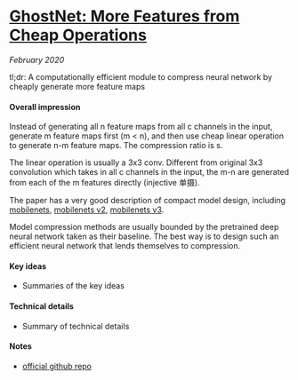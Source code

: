 # [GhostNet: More Features from Cheap Operations](https://arxiv.org/abs/1911.11907)

_February 2020_

tl;dr: A computationally efficient module to compress neural network by cheaply generate more feature maps

#### Overall impression
Instead of generating all n feature maps from all c channels in the input, generate m feature maps first (m < n), and then use cheap linear operation to generate n-m feature maps. The compression ratio is s. 

The linear operation is usually a 3x3 conv. Different from original 3x3 convolution which takes in all c channels in the input, the m-n are generated from each of the m features directly (injective 单摄).

The paper has a very good description of compact model design, including [mobilenets](mobilenets.md), [mobilenets v2](mobilenets_v2.md), [mobilenets v3](mobilenets_v3.md).

Model compression methods are usually bounded by the pretrained deep neural network taken as their baseline. The best way is to design such an efficient neural network that lends themselves to compression.

#### Key ideas
- Summaries of the key ideas

#### Technical details
- Summary of technical details

#### Notes
- [official github repo](https://link.zhihu.com/?target=https%3A//github.com/huawei-noah/ghostnet)

